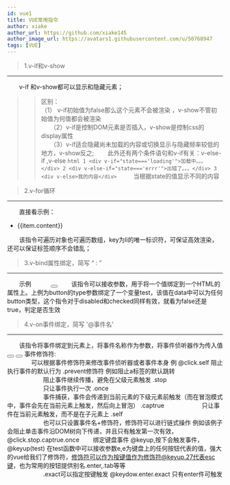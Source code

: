 ```yaml
---
id: vue1
title: VUE常用指令
author: xiake
author_url: https://github.com/xiake145
author_image_url: https://avatars1.githubusercontent.com/u/50768947
tags: [VUE]
---
```


>1.v-if和v-show
------------
<!--truncate-->
　　v-if 和v-show都可以显示和隐藏元素；
>> 区别：  
（1） v-if初始值为false那么这个元素不会被渲染 ，v-show不管初始值为何值都会被渲染  
　　（2）v-if是控制DOM元素是否插入，v-show是控制css的display属性  
　　（3）v-if适合隐藏尚未加载的内容或切换显示与隐藏频率较低的地方，v-show反之;
　　此外还有两个条件语句和v-if有关：v-else-if ,v-else
    ```html 1 <div v-if="state==='loading'">加载中。。。</div>
        2 <div v-else-if="state==='errr'">出错了。。。</div>
        3 <div v-else>我的内容</div> ```
　　当根据state的值显示不同的内容  

>2.v-for循环
------------
　　直接看示例：
    <ul>
      <li v-for="（item，index） in state " :key="item.index">{{item.content}}</li>
    </ul>
　　该指令可遍历对象也可遍历数组，key为li的唯一标识符，可保证高效渲染，还可以保证标签顺序不会错乱；  

>3.v-bind属性绑定，简写 “ : ”
-----------
　　示例　　　
    <button :type="test"></button>
　　该指令可以接收参数，用于将一个值绑定到一个HTML的属性上。上例为button的type参数绑定了一个变量test，该值在data中可以为任何button类型，这个指令对于disabled和checked同样有效，就看为false还是true，判定是否生效  

>4.v-on事件绑定，简写 '@事件名'
------------
　　该指令将事件绑定到元素上，将事件名称作为参数，将事件侦听器作为传入值 
    <button v-on:click="counter++"></button>
    <!-- 按钮单击counter的值加1 -->
    <button v-on:click="counter"></button>
    <!-- counter也可以作为方法名，调用执行该函数，如果加()可在其中传递参数 -->
事件修饰符:  
　　　　可以根据事件修饰符来修改事件侦听器或者事件本身   例 @click.self
阻止执行事件的默认行为    .prevent修饰符   例如阻止a标签的默认跳转  
　　　　　　阻止事件继续传播，避免在父级元素触发   .stop  
　　　　　　只让事件执行一次   .once   
　　　　　　事件捕获，事件会传递到当前元素的下级元素前触发（而在冒泡模式中，事件会先在当前元素上触发，然后向上冒泡）  .captrue
　　　　　　只让事件在当前元素触发，而不是在子元素上   .self  
　　　　　　也可以只设置事件名+修饰符，修饰符可以进行链式操作  例如该例子会阻止单击事件沿DOM树向下传递，并且只有触发第一次有效，@click.stop.captrue.once
　　绑定键盘事件  @keyup,按下会触发事件，@keyup(test) 在test函数中可以接收参数e,e为键盘上的任何按钮代表的值，强大的vue给我们了修饰符，修饰符可以作为按键值作为修饰符@keyup.27代表esc键，也为常用的按钮提供别名.enter,.tab等等  
　　　　　　.exact可以指定按键触发 @keydow.enter.exact  只有enter件可触发